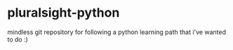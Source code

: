 # pluralsight-python
mindless git repository for following a python learning path that i've wanted to do :)
